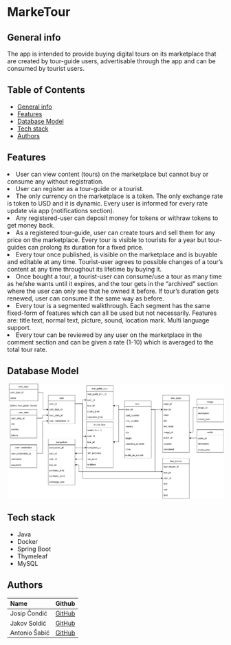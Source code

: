 # MarkeTour
## General info
<p>The app is intended to provide buying digital tours on its marketplace that are created by tour-guide users, advertisable through the app and can be consumed by tourist users.
</p>

## Table of Contents

  - [General info](#general-info)
  - [Features](#features)
  - [Database Model](#database-model)
  - [Tech stack](#tech-stack)
  - [Authors](#authors)


## Features

<li>User can view content (tours) on the marketplace but cannot buy or consume any without registration.

<li>User can register as a tour-guide or a tourist.

<li>The only currency on the marketplace is a token. The only exchange rate is token to USD and it is dynamic. Every user is informed for every rate update via app         (notifications section).

<li>Any registered-user can deposit money for tokens or withraw tokens to get money back.

<li>As a registered tour-guide, user can create tours and sell them for any price on the marketplace. Every tour is visible to tourists for a year but tour-guides can     prolong its duration for a fixed price.

<li>Every tour once published, is visible on the marketplace and is buyable and editable at any time. Tourist-user agrees to possible changes of a tour’s content at       any time throughout its lifetime by buying it.

<li>Once bought a tour, a tourist-user can consume/use a tour as many time as he/she wants until it expires, and the tour gets in the “archived” section where the user     can only see that he owned it before. If tour’s duration gets renewed, user can consume it the same way as before.

<li>Every tour is a segmented walkthrough. Each segment has the same fixed-form of features which can all be used but not necessarily. 
    Features are: title text, normal text, picture, sound, location mark. Multi language support.

<li>Every tour can be reviewed by any user on the marketplace in the comment section and can be given a rate (1-10) which is averaged to the total tour rate.
</ul></ul>

 <br>

## Database Model

![](scheme_02.drawio.png)

## Tech stack


* Java
* Docker
* Spring Boot
* Thymeleaf
* MySQL

## Authors

| Name            | Github                                        |
| --------------- | --------------------------------------------- |
| Josip Čondić  | [GitHub](https://github.com/ararune)|
| Jakov Soldić  | [GitHub](https://github.com/JakovSoldic)|
| Antonio Šabić    | [GitHub](https://github.com/ansabic)|

